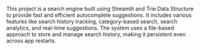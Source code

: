 This project is a search engine built using Streamlit and Trie Data Structure to provide fast and efficient autocomplete suggestions. 
It includes various features like search history tracking, category-based search, search analytics, and real-time suggestions. The system uses a file-based approach to store and manage search history, making it persistent even across app restarts.
